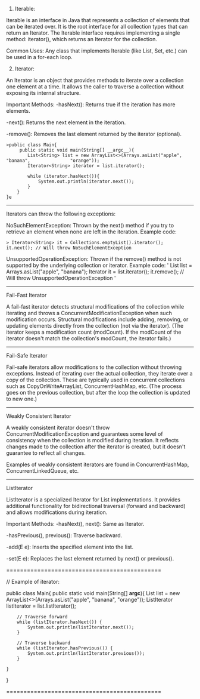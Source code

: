 1) Iterable:

Iterable is an interface in Java that represents a collection of elements that can be iterated over. It is the root interface for all collection types that can return an Iterator. The Iterable interface requires implementing a single method: iterator(), which returns an Iterator for the collection.

Common Uses: Any class that implements Iterable (like List, Set, etc.) can be used in a for-each loop.


2) Iterator:

An Iterator is an object that provides methods to iterate over a collection one element at a time. It allows the caller to traverse a collection without exposing its internal structure.

Important Methods:
-hasNext(): Returns true if the iteration has more elements.

-next(): Returns the next element in the iteration.

-remove(): Removes the last element returned by the iterator (optional).

	>public class Main{
	     public static void main(String[] __argc__){
	        List<String> list = new ArrayList<>(Arrays.asList("apple", "banana",               "orange"));
	        Iterator<String> iterator = list.iterator();

	        while (iterator.hasNext()){
	            System.out.println(iterator.next());
	        }
	    }
	}e

-----------------------------------------------------

Iterators can throw the following exceptions:

NoSuchElementException: Thrown by the next() method if you try to retrieve an element when none are left in the iteration.
Example code:

	> Iterator<String> it = Collections.emptyList().iterator();
	it.next(); // Will throw NoSuchElementException

UnsupportedOperationException: Thrown if the remove() method is not supported by the underlying collection or iterator.
Example code:
'
List<String> list = Arrays.asList("apple", "banana");
Iterator<String> it = list.iterator();
it.remove(); // Will throw UnsupportedOperationException
'

-----------------------------------------------------

Fail-Fast Iterator

A fail-fast iterator detects structural modifications of the collection while iterating and throws a ConcurrentModificationException when such modification occurs. Structural modifications include adding, removing, or updating elements directly from the collection (not via the iterator).
(The iterator keeps a modification count (modCount). If the modCount of the iterator doesn't match the collection's modCount, the iterator fails.)

-----------------------------------------------------

Fail-Safe Iterator

Fail-safe iterators allow modifications to the collection without throwing exceptions. Instead of iterating over the actual collection, they iterate over a copy of the collection. These are typically used in concurrent collections such as CopyOnWriteArrayList, ConcurrentHashMap, etc.
(The process goes on the previous collection, but after the loop the collection is updated to new one.)

-----------------------------------------------------

Weakly Consistent Iterator

A weakly consistent iterator doesn't throw ConcurrentModificationException and guarantees some level of consistency when the collection is modified during iteration. It reflects changes made to the collection after the iterator is created, but it doesn't guarantee to reflect all changes.

Examples of weakly consistent iterators are found in ConcurrentHashMap, ConcurrentLinkedQueue, etc.

-----------------------------------------------------

ListIterator

ListIterator is a specialized Iterator for List implementations. It provides additional functionality for bidirectional traversal (forward and backward) and allows modifications during iteration.

Important Methods:
-hasNext(), next(): Same as Iterator.

-hasPrevious(), previous(): Traverse backward.

-add(E e): Inserts the specified element into the list.

-set(E e): Replaces the last element returned by next() or previous().

=============================================

// Example of iterator:

public class Main{
    public static void main(String[] __argc__){
        List<String> list = new ArrayList<>(Arrays.asList("apple", "banana", "orange"));
        ListIterator<String> listIterator = list.listIterator();

        // Traverse forward
        while (listIterator.hasNext()) {
            System.out.println(listIterator.next());
        }

        // Traverse backward
        while (listIterator.hasPrevious()) {
            System.out.println(listIterator.previous());
        }

    }
}

=============================================
